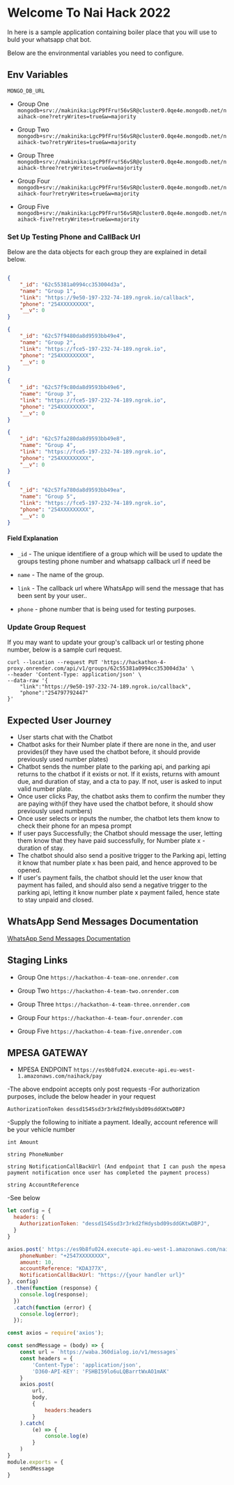 # Welcome To Nai Hack 2022
In here is a sample application containing boiler place that you will use to buld your whatsapp chat bot.

Below are the environmental variables you need to configure.

## Env Variables


`MONGO_DB_URL` 

* Group One
`mongodb+srv://makinika:LgcP9fFru!56vSR@cluster0.0qe4e.mongodb.net/naihack-one?retryWrites=true&w=majority`

* Group Two
`mongodb+srv://makinika:LgcP9fFru!56vSR@cluster0.0qe4e.mongodb.net/naihack-two?retryWrites=true&w=majority`

* Group Three
`mongodb+srv://makinika:LgcP9fFru!56vSR@cluster0.0qe4e.mongodb.net/naihack-three?retryWrites=true&w=majority`

* Group Four
`mongodb+srv://makinika:LgcP9fFru!56vSR@cluster0.0qe4e.mongodb.net/naihack-four?retryWrites=true&w=majority`

* Group Five
`mongodb+srv://makinika:LgcP9fFru!56vSR@cluster0.0qe4e.mongodb.net/naihack-five?retryWrites=true&w=majority`



### Set Up Testing Phone and CallBack Url

Below are the data objects for each group they are explained in detail below.

```json

{
    "_id": "62c55381a0994cc353004d3a",
    "name": "Group 1",
    "link": "https://9e50-197-232-74-189.ngrok.io/callback",
    "phone": "254XXXXXXXXX",
    "__v": 0
}

{
    "_id": "62c57f9480da8d9593bb49e4",
    "name": "Group 2",
    "link": "https://fce5-197-232-74-189.ngrok.io",
    "phone": "254XXXXXXXXX",
    "__v": 0
}

{
    "_id": "62c57f9c80da8d9593bb49e6",
    "name": "Group 3",
    "link": "https://fce5-197-232-74-189.ngrok.io",
    "phone": "254XXXXXXXXX",
    "__v": 0
}

{
    "_id": "62c57fa280da8d9593bb49e8",
    "name": "Group 4",
    "link": "https://fce5-197-232-74-189.ngrok.io",
    "phone": "254XXXXXXXXX",
    "__v": 0
}

{
    "_id": "62c57fa780da8d9593bb49ea",
    "name": "Group 5",
    "link": "https://fce5-197-232-74-189.ngrok.io",
    "phone": "254XXXXXXXXX",
    "__v": 0
}

```

#### Field Explanation 
* `_id` - The unique identifiere of a group which will be used to update the groups testing phone number and whatsapp callback url if need be

* `name` - The name of the group.

* `link` - The callback url where WhatsApp will send the message that has been sent by your user..

* `phone` - phone number that is being used for testing purposes.


### Update Group Request
If you may want to update your group's callback url or testing phone number, below is a sample curl request.
```
curl --location --request PUT 'https://hackathon-4-proxy.onrender.com/api/v1/groups/62c55381a0994cc353004d3a' \
--header 'Content-Type: application/json' \
--data-raw '{
    "link":"https://9e50-197-232-74-189.ngrok.io/callback",
    "phone":"254797792447"
}'
```

## Expected User Journey
* User starts chat with the Chatbot
* Chatbot asks for their Number plate if there are none in the, and user provides(if they have used the chatbot before, it should provide previously used number plates)
* Chatbot sends the number plate to the parking api, and parking api returns to the chatbot if it exists or not. If it exists, returns with amount due, and duration of stay, and a cta to pay. If not, user is asked to input valid number plate.
* Once user clicks Pay, the chatbot asks them to confirm the number they are paying with(if they have used the chatbot before, it should show previously used numbers)
* Once user selects or inputs the number, the chatbot lets them know to check their phone for an mpesa prompt
* If user pays Successfully; the Chatbot should message the user, letting them know that they have paid successfully, for Number plate x - duration of stay.
* The chatbot should also send a positive trigger to the Parking api, letting it know that number plate x has been paid, and hence approved to be opened.
* If user's payment fails, the chatbot should let the user know that payment has failed, and should also send a negative trigger to the parking api, letting it know number plate x payment failed, hence state to stay unpaid and closed.


## WhatsApp Send Messages Documentation

[WhatsApp Send Messages Documentation](https://developers.facebook.com/docs/whatsapp/cloud-api/guides/send-messages)

## Staging Links
* Group One
`https://hackathon-4-team-one.onrender.com`

* Group Two
`https://hackathon-4-team-two.onrender.com`

* Group Three
`https://hackathon-4-team-three.onrender.com`

* Group Four
`https://hackathon-4-team-four.onrender.com`

* Group Five
`https://hackathon-4-team-five.onrender.com`

## MPESA GATEWAY
* MPESA ENDPOINT
`https://es9b8fu024.execute-api.eu-west-1.amazonaws.com/naihack/pay`

-The above endpoint accepts only post requests
-For authorization purposes, include the below header in your request

`AuthorizationToken dessd1S4Ssd3r3rkd2fHdysbd09sddGKtwDBPJ`
 
-Supply the following to initiate a payment. Ideally, account reference will be your vehicle number

`int Amount`

`string PhoneNumber`

`string NotificationCallBackUrl (And endpoint that I can push the mpesa payment notification once user has completed the payment process)`

`string AccountReference`

-See below 

```js
let config = {
  headers: {
    AuthorizationToken: "dessd1S4Ssd3r3rkd2fHdysbd09sddGKtwDBPJ",
  }
}

axios.post(' https://es9b8fu024.execute-api.eu-west-1.amazonaws.com/naihack/pay', {
	phoneNumber: "+2547XXXXXXXX",
    amount: 10,
    accountReference: "KDA377X",
    NotificationCallBackUrl: "https://{your handler url}"
}, config)
  .then(function (response) {
    console.log(response);
  })
  .catch(function (error) {
    console.log(error);
  });
```


```js
const axios = require('axios');

const sendMessage = (body) => {
    const url = `https://waba.360dialog.io/v1/messages`
    const headers = {
        'Content-Type': 'application/json',
        'D360-API-KEY': 'FSHBI59lo6uLQBarrtWxAO1mAK'
    }
    axios.post(
        url,
        body,
        {
            headers:headers
        }
    ).catch(
        (e) => {
            console.log(e)
        }
    )
}
module.exports = {
    sendMessage 
}

```
